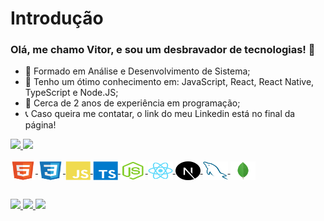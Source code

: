 
# Introdução

### Olá, me chamo Vitor, e sou um desbravador de tecnologias! 👾

- 🏫 Formado em Análise e Desenvolvimento de Sistema;
- 🌱 Tenho um ótimo conhecimento em: JavaScript, React, React Native, TypeScript e Node.JS;
- 💼 Cerca de 2 anos de experiência em programação;
- 📞 Caso queira me contatar, o link do meu Linkedin está no final da página!

<div>
    <a href="https://github.com/VitorFernandes-JS">
    <img height="180em" src="https://github-readme-stats.vercel.app/api?username=VitorFernandes-JS&show_icons=true&theme=tokyonight&include_all_commits=true&count_private=true"/>
    <img height="180em" src="https://github-readme-stats.vercel.app/api/top-langs/?username=VitorFernandes-JS&layout=compact&langs_count=7&theme=tokyonight"/>
</div>
<div style="display: inline_block"><br>
    <img align="center" alt="HTML" height="30" width="40" src="https://raw.githubusercontent.com/devicons/devicon/master/icons/html5/html5-original.svg">
    <img align="center" alt="CSS" height="30" width="40" src="https://raw.githubusercontent.com/devicons/devicon/master/icons/css3/css3-original.svg">
    <img align="center" alt="Js" height="30" width="40" src="https://raw.githubusercontent.com/devicons/devicon/master/icons/javascript/javascript-plain.svg">
    <img align="center" alt="Ts" height="30" width="40" src="https://raw.githubusercontent.com/devicons/devicon/master/icons/typescript/typescript-plain.svg">
    <img align="center" alt="NodeJS" height="30" width="40" src="https://raw.githubusercontent.com/devicons/devicon/master/icons/nodejs/nodejs-original.svg">
    <img align="center" alt="React" height="30" width="40" src="https://raw.githubusercontent.com/devicons/devicon/master/icons/react/react-original.svg">
    <img align="center" alt="NextJS" height="30" width="40" src="https://raw.githubusercontent.com/devicons/devicon/master/icons/nextjs/nextjs-original.svg">
    <img align="center" alt="MySQL" height="30" width="40" src="https://raw.githubusercontent.com/devicons/devicon/master/icons/mysql/mysql-original.svg">
    <img align="center" alt="MongoDB" height="30" width="40" src="https://raw.githubusercontent.com/devicons/devicon/master/icons/mongodb/mongodb-original.svg">
</div>

##

<div>
    <a href="https://api.whatsapp.com/send?phone=5511996203454" target="_blank">
        <img src="https://img.shields.io/badge/WhatsApp-25D366?style=for-the-badge&logo=whatsapp&logoColor=white">
    </a>
    <a href="https://www.instagram.com/vitor.holder/" target="_blank">
        <img src="https://img.shields.io/badge/Instagram-E4405F?style=for-the-badge&logo=instagram&logoColor=white">
    </a>
    <a href="https://www.linkedin.com/in/vitor-fernandes-moraes-a6106b1b9/" target="_blank"><img src="https://img.shields.io/badge/Linkedin-0000FF?style=for-the-badge&logo=linkedin&logoColor=white" target="_blank" w></a> 
    </a>
</div>

